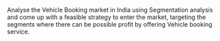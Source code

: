 Analyse the Vehicle Booking market in India using Segmentation analysis and come up with a feasible strategy to enter the market, targeting the segments where there can be possible profit by offering Vehicle booking service.
